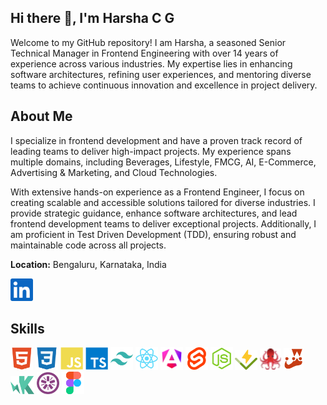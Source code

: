 ## Hi there 👋, I'm Harsha C G

Welcome to my GitHub repository! I am Harsha, a seasoned Senior Technical Manager in Frontend Engineering with over 14 years of experience across various industries. My expertise lies in enhancing software architectures, refining user experiences, and mentoring diverse teams to achieve continuous innovation and excellence in project delivery.

## About Me

I specialize in frontend development and have a proven track record of leading teams to deliver high-impact projects. My experience spans multiple domains, including Beverages, Lifestyle, FMCG, AI, E-Commerce, Advertising & Marketing, and Cloud Technologies.

With extensive hands-on experience as a Frontend Engineer, I focus on creating scalable and accessible solutions tailored for diverse industries. I provide strategic guidance, enhance software architectures, and lead frontend development teams to deliver exceptional projects. Additionally, I am proficient in Test Driven Development (TDD), ensuring robust and maintainable code across all projects.

**Location:** Bengaluru, Karnataka, India

<a href="" target="_blank"><img src="./linkedin.svg" width="36" /></a>

## Skills
<img src="./html5-colored.svg" width="36" /> <img src="./css3-colored.svg" width="36" /> <img src="./javascript-colored.svg" width="36" /> <img src="./typescript-colored.svg" width="36" /> <img src="./tailwindcss-colored.svg" width="36" /> <img src="./react-colored.svg" width="36" /> <img src="./angular-colored.svg" width="36" /> <img src="./svelte-colored.svg" width="36" /> <img src="./nodejs-colored.svg" width="36" /> <img src="./vitest-colored.svg" width="36" /> <img src="./testing-library-colored.svg" width="34" /> <img src="./jest-colored.svg" width="32" /> <img src="./karma-colored.svg" width="38" /> <img src="./jasmine-colored.svg" width="36" /> <img src="./figma-colored.svg" width="36" />

<!--
**cgharsha/cgharsha** is a ✨ _special_ ✨ repository because its `README.md` (this file) appears on your GitHub profile.

Here are some ideas to get you started:

- 🔭 I’m currently working on ...
- 🌱 I’m currently learning ...
- 👯 I’m looking to collaborate on ...
- 🤔 I’m looking for help with ...
- 💬 Ask me about ...
- 📫 How to reach me: ...
- 😄 Pronouns: ...
- ⚡ Fun fact: ...
-->
